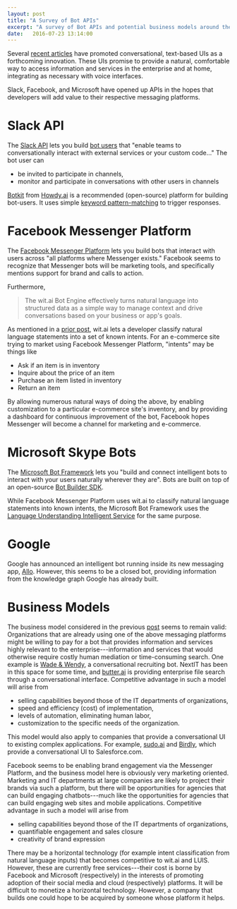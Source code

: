 ```yaml
---
layout: post
title: "A Survey of Bot APIs"
excerpt: "A survey of Bot APIs and potential business models around them."
date:   2016-07-23 13:14:00
---
```


Several [recent articles][twitter-now-interactive] have promoted
conversational, text-based UIs as a forthcoming innovation. These UIs promise
to provide a natural, comfortable way to access information and services in the
enterprise and at home, integrating as necessary with voice interfaces.

Slack, Facebook, and Microsoft have opened up APIs in the hopes that developers
will add value to their respective messaging platforms.

# Slack API

The [Slack API][slack-api] lets you build [bot users][bot-users] that "enable
teams to conversationally interact with external services or your custom
code..." The bot user can

* be invited to participate in channels,
* monitor and participate in conversations with other users in channels 

[Botkit][botkit] from [Howdy.ai][howdy] is a recommended (open-source) platform
for building bot-users. It uses simple [keyword
pattern-matching][botkit-matching] to trigger responses.

# Facebook Messenger Platform 

The [Facebook Messenger Platform][facebook-platform] lets you build bots that
interact with users across "all platforms where Messenger exists."  Facebook
seems to recognize that Messenger bots will be marketing tools, and specifically
mentions support for brand and calls to action.

Furthermore, 

> The wit.ai Bot Engine effectively turns natural language into structured data 
> as a simple way to manage context and drive conversations based on your 
> business or app's goals.

As mentioned in a [prior post][prior-post], wit.ai lets a developer classify
natural language statements into a set of known intents. For an e-commerce site
trying to market using Facebook Messenger Platform, "intents" may be things like

* Ask if an item is in inventory
* Inquire about the price of an item
* Purchase an item listed in inventory
* Return an item

By allowing numerous natural ways of doing the above, by enabling customization
to a particular e-commerce site's inventory, and by providing a dashboard for
continuous improvement of the bot, Facebook hopes Messenger will become a
channel for marketing and e-commerce.

# Microsoft Skype Bots

The [Microsoft Bot Framework][microsoft-bot-framework] lets you "build and
connect intelligent bots to interact with your users naturally wherever they
are". Bots are built on top of an open-source [Bot Builder
SDK][bot-builder-sdk].

While Facebook Messenger Platform uses wit.ai to classify natural language
statements into known intents, the Microsoft Bot Framework uses the 
[Language Understanding Intelligent Service][luis] for the same purpose.

# Google

Google has announced an intelligent bot running inside its new messaging app,
[Allo][allo-bot]. However, this seems to be a closed bot, providing information
from the knowledge graph Google has already built.

# Business Models

The business model considered in the previous [post][prior-post] seems to
remain valid: Organizations that are already using one of the above messaging
platforms might be willing to pay for a bot that provides information and
services highly relevant to the enterprise---information and services that
would otherwise require costly human mediation or time-consuming search. One
example is [Wade & Wendy](http://wadeandwendy.ai/), a conversational recruiting
bot. NextIT has been in this space for some time, and
[butter.ai](http://butter.ai/) is providing enterprise file search through a
conversational interface. Competitive advantage in such a model will arise from

* selling capabilities beyond those of the IT departments of organizations, 
* speed and efficiency (cost) of implementation, 
* levels of automation, eliminating human labor,
* customization to the specific needs of the organization.

This model would also apply to companies that provide a conversational UI to
existing complex applications. For example, [sudo.ai](https://www.sudo.ai/) and
[Birdly](https://salesforce.getbirdly.com/), which provide a conversational UI
to Salesforce.com.

Facebook seems to be enabling brand engagement via the Messenger Platform, and
the business model here is obviously very marketing oriented. Marketing and IT
departments at large companies are likely to project their brands via such a 
platform, but there will be opportunities for agencies that can build engaging
chatbots---much like the opportunities for agencies that can build engaging
web sites and mobile applications. Competitive advantage in such a model will
arise from

* selling capabilities beyond those of the IT departments of organizations, 
* quantifiable engagement and sales closure
* creativity of brand expression

There may be a horizontal technology (for example intent classification from
natural language inputs) that becomes competitive to wit.ai and LUIS. However,
these are currently free services---their cost is borne by Facebook and
Microsoft (respectively) in the interests of promoting adoption of their social
media and cloud (respectively) platforms. It will be difficult to monetize a
horizontal technology. However, a company that builds one could hope to be
acquired by someone whose platform it helps.

[allo-bot]: http://www.theverge.com/2016/5/18/11699122/google-allo-messaging-app-announced-io-2016
[bot-builder-sdk]: https://github.com/Microsoft/BotBuilder
[bot-users]: https://api.slack.com/bot-users
[botkit]: https://howdy.ai/botkit/
[botkit-matching]: https://github.com/howdyai/botkit/blob/master/readme.md#matching-patterns-and-keywords-with-hears
[facebook-platform]: https://developers.facebook.com/blog/post/2016/04/12/bots-for-messenger/
[howdy]: https://howdy.ai/
[luis]: https://www.luis.ai/
[microsoft-bot-framework]: https://developer.microsoft.com/en-us/skype/bots
[prior-post]: http://blog.now-interactive.net/2016/07/09/facebook-m-wit-ai.html
[slack-api]: https://api.slack.com/
[twitter-now-interactive]: https://twitter.com/search?q=from%3Anwntrctv%20since%3A2016-01-31%20until%3A2016-07-23&src=typd&lang=en

